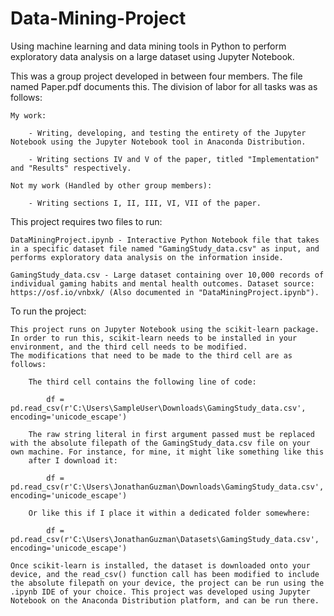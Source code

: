 # Data-Mining-Project
Using machine learning and data mining tools in Python to perform exploratory data analysis on a large dataset using Jupyter Notebook.

This was a group project developed in between four members. The file named Paper.pdf documents this. The division of labor for all tasks was as follows:

    My work:

        - Writing, developing, and testing the entirety of the Jupyter Notebook using the Jupyter Notebook tool in Anaconda Distribution.

        - Writing sections IV and V of the paper, titled "Implementation" and "Results" respectively.

    Not my work (Handled by other group members):

        - Writing sections I, II, III, VI, VII of the paper.

This project requires two files to run:

    DataMiningProject.ipynb - Interactive Python Notebook file that takes in a specific dataset file named "GamingStudy_data.csv" as input, and performs exploratory data analysis on the information inside.

    GamingStudy_data.csv - Large dataset containing over 10,000 records of individual gaming habits and mental health outcomes. Dataset source: https://osf.io/vnbxk/ (Also documented in "DataMiningProject.ipynb").

To run the project:

    This project runs on Jupyter Notebook using the scikit-learn package. In order to run this, scikit-learn needs to be installed in your environment, and the third cell needs to be modified.
    The modifications that need to be made to the third cell are as follows:

        The third cell contains the following line of code: 
        
            df = pd.read_csv(r'C:\Users\SampleUser\Downloads\GamingStudy_data.csv', encoding='unicode_escape')

        The raw string literal in first argument passed must be replaced with the absolute filepath of the GamingStudy_data.csv file on your own machine. For instance, for mine, it might like something like this
        after I download it:

            df = pd.read_csv(r'C:\Users\JonathanGuzman\Downloads\GamingStudy_data.csv', encoding='unicode_escape')

        Or like this if I place it within a dedicated folder somewhere:

            df = pd.read_csv(r'C:\Users\JonathanGuzman\Datasets\GamingStudy_data.csv', encoding='unicode_escape')

    Once scikit-learn is installed, the dataset is downloaded onto your device, and the read_csv() function call has been modified to include the absolute filepath on your device, the project can be run using the
    .ipynb IDE of your choice. This project was developed using Jupyter Notebook on the Anaconda Distribution platform, and can be run there.
